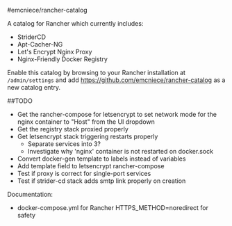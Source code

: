 #emcniece/rancher-catalog

A catalog for Rancher which currently includes:

- StriderCD
- Apt-Cacher-NG
- Let's Encrypt Nginx Proxy
- Nginx-Friendly Docker Registry

Enable this catalog by browsing to your Rancher installation at `/admin/settings` and add https://github.com/emcniece/rancher-catalog as a new catalog entry.

##TODO

  - Get the rancher-compose for letsencrypt to set network mode for the nginx container to "Host" from the UI dropdown
  - Get the registry stack proxied properly
  - Get letsencrypt stack triggering restarts properly
    - Separate services into 3?
    - Investigate why 'nginx' container is not restarted on docker.sock
  - Convert docker-gen template to labels instead of variables
  - Add template field to letsencrypt rancher-compose
  - Test if proxy is correct for single-port services
  - Test if strider-cd stack adds smtp link properly on creation

Documentation:
  - docker-compose.yml for Rancher HTTPS_METHOD=noredirect for safety
